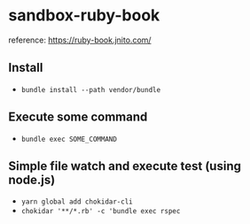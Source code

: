 # sandbox-ruby-book
reference: https://ruby-book.jnito.com/

## Install

- `bundle install --path vendor/bundle`

## Execute some command

- `bundle exec SOME_COMMAND`

## Simple file watch and execute test (using node.js)

- `yarn global add chokidar-cli`
- `chokidar '**/*.rb' -c 'bundle exec rspec`
